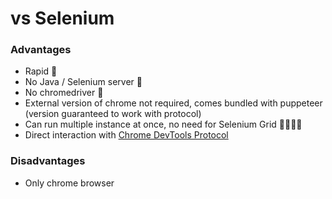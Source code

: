# vs Selenium
### Advantages
* Rapid 🏃
* No Java / Selenium server 🙅
* No chromedriver 🙅‍
* External version of chrome not required, comes bundled with puppeteer (version guaranteed to work with protocol)
* Can run multiple instance at once, no need for Selenium Grid 👨‍👩‍👧‍👦
* Direct interaction with [Chrome DevTools Protocol](https://chromedevtools.github.io/devtools-protocol/)

### Disadvantages
* Only chrome browser
